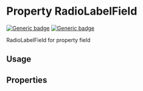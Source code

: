# Property RadioLabelField
[![Generic badge](https://img.shields.io/badge/GROUP-property-yellow.svg)]()
[![Generic badge](https://img.shields.io/badge/SIZE-atom-blue.svg)]()

RadioLabelField for property field

## Usage

## Properties

